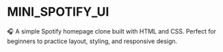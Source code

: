 # MINI_SPOTIFY_UI
🎧 A simple Spotify homepage clone built with HTML and CSS. Perfect for beginners to practice layout, styling, and responsive design.

